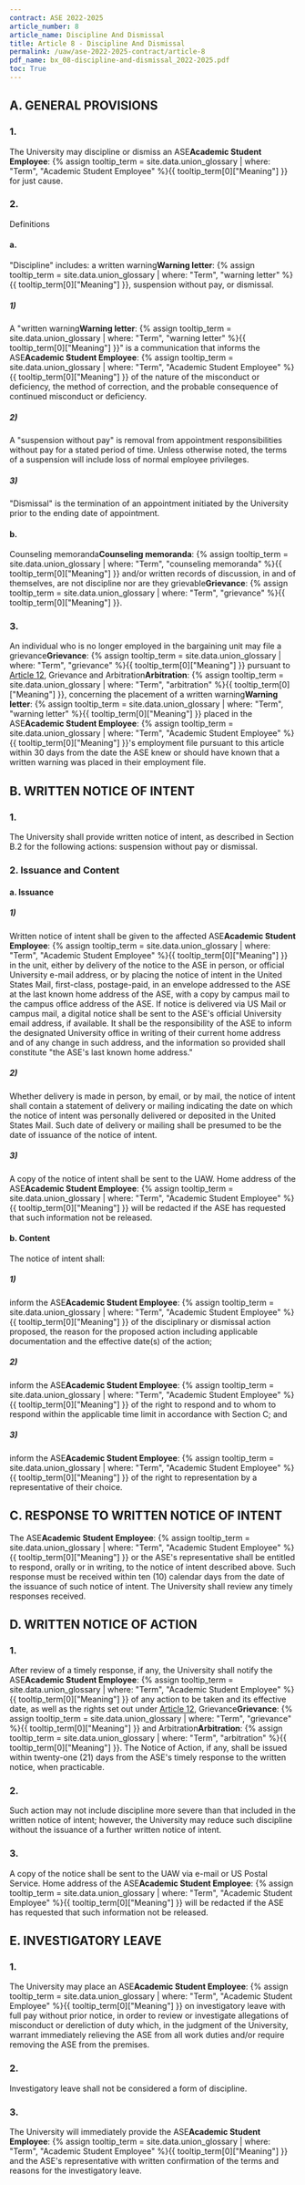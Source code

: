 ```yaml
---
contract: ASE 2022-2025
article_number: 8
article_name: Discipline And Dismissal 
title: Article 8 - Discipline And Dismissal 
permalink: /uaw/ase-2022-2025-contract/article-8
pdf_name: bx_08-discipline-and-dismissal_2022-2025.pdf
toc: True
---
```



<div class="lvl2"><h2>A. GENERAL PROVISIONS</h2>

<div class="lvl3"><h3 class="inline-header">1.</h3> The University may discipline or dismiss an <span class="tooltip">ASE<span class="tooltip-text"><b>Academic Student Employee</b>: {% assign tooltip_term = site.data.union_glossary | where: "Term", "Academic Student Employee" %}{{ tooltip_term[0]["Meaning"] }}</span></span> for just cause.
</div><!-- End of level 3: 1.-->
<div class="lvl3"><h3 class="inline-header">2.</h3> Definitions
<div class="lvl4"><h4 class="inline-header">a.</h4> "Discipline" includes: a <span class="tooltip">written warning<span class="tooltip-text"><b>Warning letter</b>: {% assign tooltip_term = site.data.union_glossary | where: "Term", "warning letter" %}{{ tooltip_term[0]["Meaning"] }}</span></span>, suspension without pay, or dismissal.
<div class="lvl5"><h5 class="inline-header">1)</h5> A "<span class="tooltip">written warning<span class="tooltip-text"><b>Warning letter</b>: {% assign tooltip_term = site.data.union_glossary | where: "Term", "warning letter" %}{{ tooltip_term[0]["Meaning"] }}</span></span>" is a communication that informs the <span class="tooltip">ASE<span class="tooltip-text"><b>Academic Student Employee</b>: {% assign tooltip_term = site.data.union_glossary | where: "Term", "Academic Student Employee" %}{{ tooltip_term[0]["Meaning"] }}</span></span> of the nature of the misconduct or deficiency, the method of correction, and the probable consequence of continued misconduct or deficiency.
</div><!-- End of level 5: 1)-->
<div class="lvl5"><h5 class="inline-header">2)</h5> A "suspension without pay" is removal from appointment responsibilities without pay for a stated period of time. Unless otherwise noted, the terms of a suspension will include loss of normal employee privileges.
</div><!-- End of level 5: 2)-->
<div class="lvl5"><h5 class="inline-header">3)</h5> "Dismissal" is the termination of an appointment initiated by the University prior to the ending date of appointment.
</div><!-- End of level 4: a.-->
</div><!-- End of level 5: 3)-->
<div class="lvl4"><h4 class="inline-header">b.</h4> <span class="tooltip">Counseling memoranda<span class="tooltip-text"><b>Counseling memoranda</b>: {% assign tooltip_term = site.data.union_glossary | where: "Term", "counseling memoranda" %}{{ tooltip_term[0]["Meaning"] }}</span></span> and/or written records of discussion, in and of themselves, are not discipline nor are they <span class="tooltip">grievable<span class="tooltip-text"><b>Grievance</b>: {% assign tooltip_term = site.data.union_glossary | where: "Term", "grievance" %}{{ tooltip_term[0]["Meaning"] }}</span></span>.
</div><!-- End of level 3: 2.-->
</div><!-- End of level 4: b.-->
<div class="lvl3"><h3 class="inline-header">3.</h3> An individual who is no longer employed in the bargaining unit may file a <span class="tooltip">grievance<span class="tooltip-text"><b>Grievance</b>: {% assign tooltip_term = site.data.union_glossary | where: "Term", "grievance" %}{{ tooltip_term[0]["Meaning"] }}</span></span> pursuant to <a href="/uaw/ase-2022-2025-contract/article-12">Article 12</a>, Grievance and <span class="tooltip">Arbitration<span class="tooltip-text"><b>Arbitration</b>: {% assign tooltip_term = site.data.union_glossary | where: "Term", "arbitration" %}{{ tooltip_term[0]["Meaning"] }}</span></span>, concerning the placement of a <span class="tooltip">written warning<span class="tooltip-text"><b>Warning letter</b>: {% assign tooltip_term = site.data.union_glossary | where: "Term", "warning letter" %}{{ tooltip_term[0]["Meaning"] }}</span></span> placed in the <span class="tooltip">ASE<span class="tooltip-text"><b>Academic Student Employee</b>: {% assign tooltip_term = site.data.union_glossary | where: "Term", "Academic Student Employee" %}{{ tooltip_term[0]["Meaning"] }}</span></span>'s employment file pursuant to this article within 30 days from the date the ASE knew or should have known that a written warning was placed in their employment file.

</div><!-- End of level 2: A. GENERAL PROVISIONS-->
</div><!-- End of level 3: 3.-->
<div class="lvl2"><h2>B. WRITTEN NOTICE OF INTENT</h2>

<div class="lvl3"><h3>1. </h3>
The University shall provide written notice of intent, as described in Section B.2 for the following actions: suspension without pay or dismissal.

</div><!-- End of level 3: 1. -->
<div class="lvl3"><h3>2. Issuance and Content</h3>

<div class="lvl4"><h4>a. Issuance</h4>

<div class="lvl5"><h5 class="inline-header">1)</h5> Written notice of intent shall be given to the affected <span class="tooltip">ASE<span class="tooltip-text"><b>Academic Student Employee</b>: {% assign tooltip_term = site.data.union_glossary | where: "Term", "Academic Student Employee" %}{{ tooltip_term[0]["Meaning"] }}</span></span> in the unit, either by delivery of the notice to the ASE in person, or official University e-mail address, or by placing the notice of intent in the United States Mail, first-class, postage-paid, in an envelope addressed to the ASE at the last known home address of the ASE, with a copy by campus mail to the campus office address of the ASE. If notice is delivered via US Mail or campus mail, a digital notice shall be sent to the ASE's official University email address, if available. It shall be the responsibility of the ASE to inform the designated University office in writing of their current home address and of any change in such address, and the information so provided shall constitute "the ASE's last known home address."
</div><!-- End of level 5: 1)-->
<div class="lvl5"><h5 class="inline-header">2)</h5> Whether delivery is made in person, by email, or by mail, the notice of intent shall contain a statement of delivery or mailing indicating the date on which the notice of intent was personally delivered or deposited in the United States Mail. Such date of delivery or mailing shall be presumed to be the date of issuance of the notice of intent.
</div><!-- End of level 5: 2)-->
<div class="lvl5"><h5 class="inline-header">3)</h5> A copy of the notice of intent shall be sent to the UAW. Home address of the <span class="tooltip">ASE<span class="tooltip-text"><b>Academic Student Employee</b>: {% assign tooltip_term = site.data.union_glossary | where: "Term", "Academic Student Employee" %}{{ tooltip_term[0]["Meaning"] }}</span></span> will be redacted if the ASE has requested that such information not be released.
</div><!-- End of level 4: a. Issuance-->
</div><!-- End of level 5: 3)-->
<div class="lvl4"><h4>b. Content  </h4>

The notice of intent shall:

<div class="lvl5"><h5 class="inline-header">1)</h5> inform the <span class="tooltip">ASE<span class="tooltip-text"><b>Academic Student Employee</b>: {% assign tooltip_term = site.data.union_glossary | where: "Term", "Academic Student Employee" %}{{ tooltip_term[0]["Meaning"] }}</span></span> of the disciplinary or dismissal action proposed, the reason for the proposed action including applicable documentation and the effective date(s) of the action;
</div><!-- End of level 5: 1)-->
<div class="lvl5"><h5 class="inline-header">2)</h5> inform the <span class="tooltip">ASE<span class="tooltip-text"><b>Academic Student Employee</b>: {% assign tooltip_term = site.data.union_glossary | where: "Term", "Academic Student Employee" %}{{ tooltip_term[0]["Meaning"] }}</span></span> of the right to respond and to whom to respond within the applicable time limit in accordance with Section C; and
</div><!-- End of level 5: 2)-->
<div class="lvl5"><h5 class="inline-header">3)</h5> inform the <span class="tooltip">ASE<span class="tooltip-text"><b>Academic Student Employee</b>: {% assign tooltip_term = site.data.union_glossary | where: "Term", "Academic Student Employee" %}{{ tooltip_term[0]["Meaning"] }}</span></span> of the right to representation by a representative of their choice.

</div><!-- End of level 2: B. WRITTEN NOTICE OF INTENT-->
</div><!-- End of level 3: 2. Issuance and Content-->
</div><!-- End of level 4: b. Content  -->
</div><!-- End of level 5: 3)-->
<div class="lvl2"><h2>C. RESPONSE TO WRITTEN NOTICE OF INTENT</h2>

The <span class="tooltip">ASE<span class="tooltip-text"><b>Academic Student Employee</b>: {% assign tooltip_term = site.data.union_glossary | where: "Term", "Academic Student Employee" %}{{ tooltip_term[0]["Meaning"] }}</span></span> or the ASE's representative shall be entitled to respond, orally or in writing, to the notice of intent described above. Such response must be received within ten (10) calendar days from the date of the issuance of such notice of intent. The University shall review any timely responses received.

</div><!-- End of level 2: C. RESPONSE TO WRITTEN NOTICE OF INTENT-->
<div class="lvl2"><h2>D. WRITTEN NOTICE OF ACTION</h2>

<div class="lvl3"><h3 class="inline-header">1.</h3> After review of a timely response, if any, the University shall notify the <span class="tooltip">ASE<span class="tooltip-text"><b>Academic Student Employee</b>: {% assign tooltip_term = site.data.union_glossary | where: "Term", "Academic Student Employee" %}{{ tooltip_term[0]["Meaning"] }}</span></span> of any action to be taken and its effective date, as well as the rights set out under <a href="/uaw/ase-2022-2025-contract/article-12">Article 12</a>, <span class="tooltip">Grievance<span class="tooltip-text"><b>Grievance</b>: {% assign tooltip_term = site.data.union_glossary | where: "Term", "grievance" %}{{ tooltip_term[0]["Meaning"] }}</span></span> and <span class="tooltip">Arbitration<span class="tooltip-text"><b>Arbitration</b>: {% assign tooltip_term = site.data.union_glossary | where: "Term", "arbitration" %}{{ tooltip_term[0]["Meaning"] }}</span></span>. The Notice of Action, if any, shall be issued within twenty-one (21) days from the ASE's timely response to the written notice, when practicable.
</div><!-- End of level 3: 1.-->
<div class="lvl3"><h3 class="inline-header">2.</h3> Such action may not include discipline more severe than that included in the written notice of intent; however, the University may reduce such discipline without the issuance of a further written notice of intent.
</div><!-- End of level 3: 2.-->
<div class="lvl3"><h3 class="inline-header">3.</h3> A copy of the notice shall be sent to the UAW via e-mail or US Postal Service. Home address of the <span class="tooltip">ASE<span class="tooltip-text"><b>Academic Student Employee</b>: {% assign tooltip_term = site.data.union_glossary | where: "Term", "Academic Student Employee" %}{{ tooltip_term[0]["Meaning"] }}</span></span> will be redacted if the ASE has requested that such information not be released.

</div><!-- End of level 2: D. WRITTEN NOTICE OF ACTION-->
</div><!-- End of level 3: 3.-->
<div class="lvl2"><h2>E. INVESTIGATORY LEAVE</h2>

<div class="lvl3"><h3 class="inline-header">1.</h3> The University may place an <span class="tooltip">ASE<span class="tooltip-text"><b>Academic Student Employee</b>: {% assign tooltip_term = site.data.union_glossary | where: "Term", "Academic Student Employee" %}{{ tooltip_term[0]["Meaning"] }}</span></span> on investigatory leave with full pay without prior notice, in order to review or investigate allegations of misconduct or dereliction of duty which, in the judgment of the University, warrant immediately relieving the ASE from all work duties and/or require removing the ASE from the premises.
</div><!-- End of level 3: 1.-->
<div class="lvl3"><h3 class="inline-header">2.</h3> Investigatory leave shall not be considered a form of discipline.
</div><!-- End of level 3: 2.-->
<div class="lvl3"><h3 class="inline-header">3.</h3> The University will immediately provide the <span class="tooltip">ASE<span class="tooltip-text"><b>Academic Student Employee</b>: {% assign tooltip_term = site.data.union_glossary | where: "Term", "Academic Student Employee" %}{{ tooltip_term[0]["Meaning"] }}</span></span> and the ASE's representative with written confirmation of the terms and reasons for the investigatory leave.
</div><!-- End of level 2: E. INVESTIGATORY LEAVE-->
</div><!-- End of level 3: 3.-->
